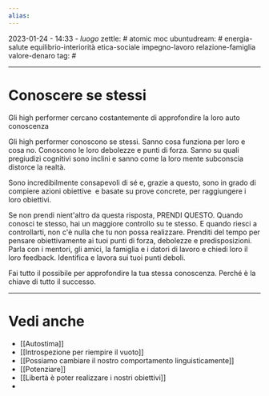```yaml
---
alias: 
---
```

2023-01-24 - 14:33 - *luogo*
zettle: # atomic moc
ubuntudream: # energia-salute equilibrio-interiorità etica-sociale impegno-lavoro relazione-famiglia valore-denaro 
tag: #

---
# Conoscere se stessi
Gli high performer cercano costantemente di approfondire la loro auto conoscenza

Gli high performer conoscono se stessi. Sanno cosa funziona per loro e cosa no. Conoscono le loro debolezze e punti di forza. Sanno su quali pregiudizi cognitivi sono inclini e sanno come la loro mente subconscia distorce la realtà.

Sono incredibilmente consapevoli di sé e, grazie a questo, sono in grado di compiere azioni obiettive  e basate su prove concrete, per raggiungere i loro obiettivi.

Se non prendi nient'altro da questa risposta, PRENDI QUESTO.
Quando conosci te stesso, hai un maggiore controllo su te stesso.
E quando riesci a controllarti, non c'è nulla che tu non possa realizzare.
Prenditi del tempo per pensare obiettivamente ai tuoi punti di forza, debolezze e predisposizioni.
Parla con i mentori, gli amici, la famiglia e i datori di lavoro e chiedi loro il loro feedback.
Identifica e lavora sui tuoi punti deboli.

Fai tutto il possibile per approfondire la tua stessa conoscenza.
Perché è la chiave di tutto il successo.


---
# Vedi anche
- [[Autostima]]
- [[Introspezione per riempire il vuoto]]
- [[Possiamo cambiare il nostro comportamento linguisticamente]]
- [[Potenziare]]
- [[Libertà è poter realizzare i nostri obiettivi]]
- 